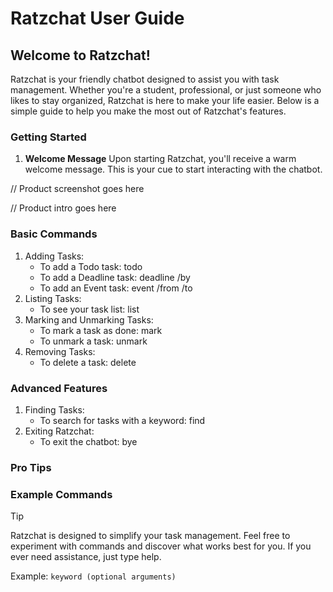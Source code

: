 # Ratzchat User Guide

## Welcome to Ratzchat!
Ratzchat is your friendly chatbot designed to assist you with task management. Whether you're a student, professional, or just someone who likes to stay organized, Ratzchat is here to make your life easier. Below is a simple guide to help you make the most out of Ratzchat's features.

### Getting Started
1. **Welcome Message**
   Upon starting Ratzchat, you'll receive a warm welcome message. This is your cue to start interacting with the chatbot.
   
// Product screenshot goes here

// Product intro goes here

### Basic Commands
1. Adding Tasks:
   - To add a Todo task: todo <task description>
   - To add a Deadline task: deadline <task description> /by <due date>
   - To add an Event task: event <event description> /from <start date> /to <end date>
2. Listing Tasks:
   - To see your task list: list
3. Marking and Unmarking Tasks:
   - To mark a task as done: mark <task number>
   - To unmark a task: unmark <task number>
4. Removing Tasks:
   - To delete a task: delete <task number>

### Advanced Features 
1. Finding Tasks:
   - To search for tasks with a keyword: find <keyword>
2. Exiting Ratzchat:
   - To exit the chatbot: bye

### Pro Tips 

### Example Commands

> [!TIP]
> Ratzchat is designed to simplify your task management. Feel free to experiment with commands and discover what works best for you. If you ever need assistance, just type help.


Example: `keyword (optional arguments)`
